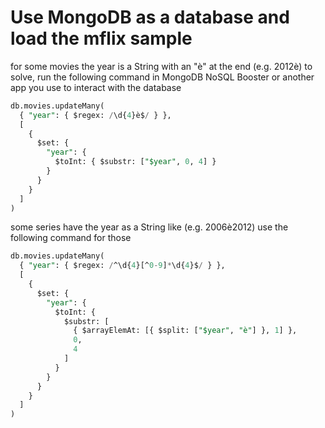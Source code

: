 # Use MongoDB as a database and load the mflix sample

for some movies the year is a String with an "è" at the end (e.g. 2012è)
to solve, run the following command in MongoDB NoSQL Booster or another app you use to interact with the database

```sql
db.movies.updateMany(
  { "year": { $regex: /\d{4}è$/ } },
  [
    {
      $set: {
        "year": {
          $toInt: { $substr: ["$year", 0, 4] }
        }
      }
    }
  ]
)
```

some series have the year as a String like (e.g. 2006è2012)
use the following command for those

```sql
db.movies.updateMany(
  { "year": { $regex: /^\d{4}[^0-9]*\d{4}$/ } },
  [
    {
      $set: {
        "year": {
          $toInt: {
            $substr: [
              { $arrayElemAt: [{ $split: ["$year", "è"] }, 1] },
              0,
              4
            ]
          }
        }
      }
    }
  ]
)
```
